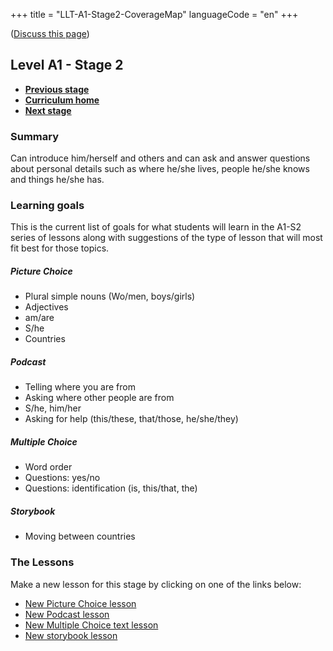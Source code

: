 +++
title = "LLT-A1-Stage2-CoverageMap"
languageCode = "en"
+++

([Discuss this page](/en/LLT-A1-Stage2-Talk))

## Level A1 - Stage 2

  - **[Previous stage](/en/LLT-A1-Stage1-CoverageMap)**
  - **[Curriculum home](/group/thelastlanguagetextbook/curriculum)**
  - **[Next stage](/en/LLT-A1-Stage3-CoverageMap)**

### Summary

Can introduce him/herself and others and can ask and answer questions
about personal details such as where he/she lives, people he/she knows
and things he/she has.

### Learning goals

This is the current list of goals for what students will learn in the
A1-S2 series of lessons along with suggestions of the type of lesson
that will most fit best for those topics.

##### Picture Choice

  - Plural simple nouns (Wo/men, boys/girls)
  - Adjectives
  - am/are
  - S/he
  - Countries

##### Podcast

  - Telling where you are from
  - Asking where other people are from
  - S/he, him/her
  - Asking for help (this/these, that/those, he/she/they)

##### Multiple Choice

  - Word order
  - Questions: yes/no
  - Questions: identification (is, this/that, the)

##### Storybook

  - Moving between countries

### The Lessons

Make a new lesson for this stage by clicking on one of the links below:

  - [New Picture Choice
    lesson](https://wikiotics.org/new/flashcard_deck?template=picture_choice&tag=LLT&tag=A1-S2&tag=target-language:en)
  - [New Podcast
    lesson](https://wikiotics.org/new/flashcard_deck?template=podcast&tag=LLT&tag=A1-S2&tag=target-language:en)
  - [New Multiple Choice text
    lesson](https://wikiotics.org/new/flashcard_deck?template=phrase_choice&tag=LLT&tag=A1-S2&tag=target-language:en)
  - [New storybook
    lesson](https://wikiotics.org/new/flashcard_deck?template=storybook&tag=LLT&tag=A1-S2&tag=target-language:en)
